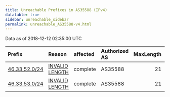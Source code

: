 ```yaml
---
title: Unreachable Prefixes in AS35588 (IPv4)
datatable: true
sidebar: unreachable_sidebar
permalink: unreachable_AS35588-v4.html
---
```


Data as of 2018-12-12 02:35:00 UTC


<div class="datatable-begin"></div>

| Prefix                                               | Reason                                                                                                  | affected   | Authorized AS   |   MaxLength | Anchor                                         |   unreachable /24s |
|:-----------------------------------------------------|:--------------------------------------------------------------------------------------------------------|:-----------|:----------------|------------:|:-----------------------------------------------|-------------------:|
| [46.33.52.0/24](https://stat.ripe.net/46.33.52.0/24) | [INVALID LENGTH](https://rpki-validator.ripe.net/announcement-preview?asn=AS35588&prefix=46.33.52.0/24) | complete   | AS35588         |          21 | [RIPE](unreachable_RIPE_NCC_RPKI_Root-v4.html) |                  1 |
| [46.33.53.0/24](https://stat.ripe.net/46.33.53.0/24) | [INVALID LENGTH](https://rpki-validator.ripe.net/announcement-preview?asn=AS35588&prefix=46.33.53.0/24) | complete   | AS35588         |          21 | [RIPE](unreachable_RIPE_NCC_RPKI_Root-v4.html) |                  1 |

<div class="datatable-end"></div>